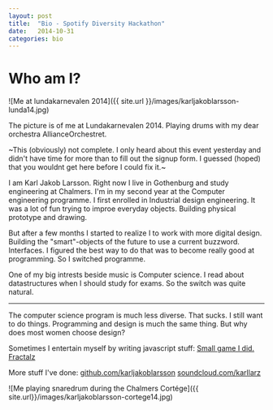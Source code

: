 ```yaml
---
layout: post
title:  "Bio - Spotify Diversity Hackathon"
date:   2014-10-31
categories: bio
---
```


Who am I?
=========
![Me at lundakarnevalen 2014]({{ site.url }}/images/karljakoblarsson-lunda14.jpg)

The picture is of me at Lundakarnevalen 2014.
Playing drums with my dear orchestra AllianceOrchestret.

~This (obviously) not complete.
I only heard about this event yesterday and didn't have time for more than to
fill out the signup form.
I guessed (hoped) that you wouldnt get here before I could fix it.~


I am Karl Jakob Larsson.
Right now I live in Gothenburg and study engineering at Chalmers.
I'm in my second year at the Computer engineering programme.
I first enrolled in Industrial design engineering.
It was a lot of fun trying to improe everyday objects.
Building physical prototype and drawing.

But after a few months I started to realize I to work with more digital design.
Building the "smart"-objects of the future to use a current buzzword.
Interfaces.
I figured the best way to do that was to become really good at programming.
So I switched programme.

One of my big intrests beside music is Computer science.
I read about datastructures when I should study for exams.
So the switch was quite natural.


--------------------------------------------------------------------------------
The computer science program is much less diverse.
That sucks.
I still want to do things.
Programming and design is much the same thing.
But why does most women choose design?


Sometimes I entertain myself by writing javascript stuff:
[Small game I did.](https://rawgit.com/karljakoblarsson/Drive-Away/master/index.html)
[Fractalz](https://rawgit.com/karljakoblarsson/Fractalz/master/index.html)

More stuff I've done:
[github.com/karljakoblarsson](http://github.com/karljakoblarsson)
[soundcloud.com/karllarz](http://soundcloud.com/karllarz)


![Me playing snaredrum during the Chalmers Cortége]({{ site.url}}/images/karljakoblarsson-cortege14.jpg)
